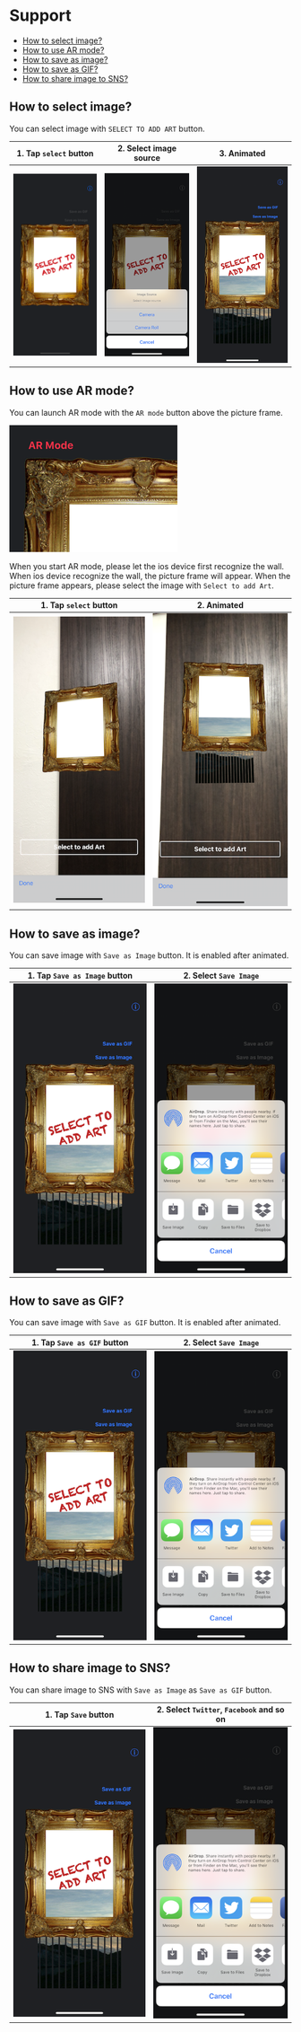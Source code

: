 # Support

- [How to select image?](./en#how-to-select-image)
- [How to use AR mode?](./en#how-to-use-ar-mode)
- [How to save as image?](./en#how-to-save-as-image)
- [How to save as GIF?](./en#how-to-save-as-gif)
- [How to share image to SNS?](./en#how-to-share-image-to-sns)

## How to select image?

You can select image with `SELECT TO ADD ART` button.

| 1. Tap `select` button | 2. Select image source | 3. Animated |
| :-: | :-: | :-: |
| ![](./Images/en/root.png) | ![](./Images/en/image_source.png) | ![](./Images/en/animated.png) |

## How to use AR mode?

You can launch AR mode with the `AR mode` button above the picture frame.

![](./Images/en/ar_button.png)

When you start AR mode, please let the ios device first recognize the wall.
When ios device recognize the wall, the picture frame will appear.
When the picture frame appears, please select the image with `Select to add Art`.

| 1. Tap `select` button | 2. Animated |
| :-: | :-: |
| ![](./Images/en/select_image.png) | ![](./Images/en/ar_animation.png) |

## How to save as image?

You can save image with `Save as Image` button.
It is enabled after animated.

| 1. Tap `Save as Image` button | 2. Select `Save Image` |
| :-: | :-: |
| ![](./Images/en/animated.png) | ![](./Images/en/activity.png) |

## How to save as GIF?

You can save image with `Save as GIF` button.
It is enabled after animated.

| 1. Tap `Save as GIF` button | 2. Select `Save Image` |
| :-: | :-: |
| ![](./Images/en/animated.png) | ![](./Images/en/activity.png) |

## How to share image to SNS?

You can share image to SNS with `Save as Image` as `Save as GIF` button.

| 1. Tap `Save` button | 2. Select `Twitter`, `Facebook` and so on  |
| :-: | :-: |
| ![](./Images/en/animated.png) | ![](./Images/en/activity.png) |
